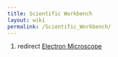 ```yaml
---
title: Scientific Workbench
layout: wiki
permalink: /Scientific_Workbench/
---
```


1.  redirect [Electron Microscope](/Electron_Microscope "wikilink")